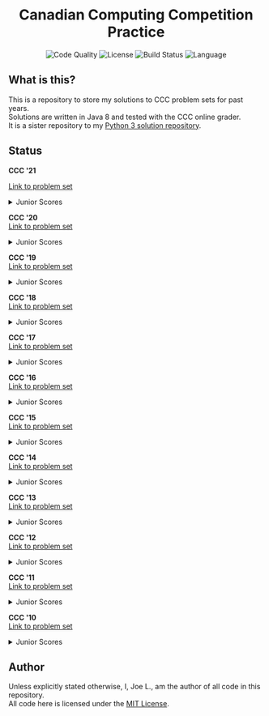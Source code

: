 <div align='center'>
	<h1 align='center'>Canadian Computing Competition Practice</h1>
	<img
	    src="https://img.shields.io/lgtm/grade/java/github/jo3-l/ccc-java?style=for-the-badge"
	    alt="Code Quality"
	/>
	<img
	    src="https://img.shields.io/github/license/jo3-l/ccc-java?style=for-the-badge"
	    alt="License"
	/>
	<img
	    src="https://img.shields.io/github/workflow/status/jo3-l/ccc-java/Continuous%20Integration.svg?style=for-the-badge"
	    alt="Build Status"
	/>
	<img
		src='https://img.shields.io/github/languages/top/jo3-l/ccc-java.svg?style=for-the-badge'
		alt='Language'
	/>
</div>

## What is this?

This is a repository to store my solutions to CCC problem sets for past years.<br>
Solutions are written in Java 8 and tested with the CCC online grader.<br>
It is a sister repository to my [Python 3 solution repository](https://github.com/jo3-l/ccc).

## Status

**CCC '21**<br>
<!-- TODO: Change this to the actual link when it comes out -->
[Link to problem set](https://www.youtube.com/watch?v=dQw4w9WgXcQ)

<details>
<summary>Junior Scores</summary>

| Question | Points    |
|----------|-----------| 
| J1       | 15/15     | 
| J2       | 15/15     | 
| J3       | 15/15     | 
| J4       | 15/15     | 
| J5       | 15/15     | 
| Total    | 75/75     | 
</details>

**CCC '20**<br>
[Link to problem set](https://cemc.math.uwaterloo.ca/contests/computing/2020/ccc/juniorEF.pdf)

<details>
<summary>Junior Scores</summary>

| Question | Points    |
|----------|-----------| 
| J1       | 15/15     | 
| J2       | 15/15     | 
| J3       | 15/15     | 
| J4       | 15/15     | 
| J5       | 15/15     | 
| Total    | 75/75     | 
</details>

**CCC '19**<br>
[Link to problem set](https://cemc.math.uwaterloo.ca/contests/computing/2019/stage%201/juniorEF.pdf)

<details>
<summary>Junior Scores</summary>

| Question | Points    |
|----------|-----------| 
| J1       | 15/15     | 
| J2       | 15/15     | 
| J3       | 15/15     | 
| J4       | 15/15     | 
| J5       | 15/15     | 
| Total    | 75/75     | 
</details>

**CCC '18**<br>
[Link to problem set](https://www.cemc.uwaterloo.ca/contests/computing/2018/stage%201/juniorEF.pdf)

<details>
<summary>Junior Scores</summary>

| Question | Points    |
|----------|-----------| 
| J1       | 15/15     | 
| J2       | 15/15     | 
| J3       | 15/15     | 
| J4       | 15/15     | 
| J5       | 15/15     | 
| Total    | 75/75     | 
</details>

**CCC '17**<br>
[Link to problem set](https://www.cemc.uwaterloo.ca/contests/computing/2017/stage%201/juniorEF.pdf)

<details>
<summary>Junior Scores</summary>

| Question | Points    |
|----------|-----------| 
| J1       | 15/15     | 
| J2       | 15/15     | 
| J3       | 15/15     | 
| J4       | 15/15     | 
| J5       | 0/15      | 
| Total    | 60/75     | 
</details>

**CCC '16**<br>
[Link to problem set](https://www.cemc.uwaterloo.ca/contests/computing/2016/stage%201/juniorEn.pdf)

<details>
<summary>Junior Scores</summary>

| Question | Points    |
|----------|-----------| 
| J1       | 15/15     | 
| J2       | 15/15     | 
| J3       | 15/15     | 
| J4       | 15/15     | 
| J5       | 75/15     | 
| Total    | 75/75     | 
</details>

**CCC '15**<br>
[Link to problem set](https://www.cemc.uwaterloo.ca/contests/computing/2015/stage%201/juniorEn.pdf)

<details>
<summary>Junior Scores</summary>

| Question | Points    |
|----------|-----------| 
| J1       | 15/15     | 
| J2       | 15/15     | 
| J3       | 15/15     | 
| J4       | 15/15     | 
| J5       | 13/15     | 
| Total    | 73/75     | 
</details>

**CCC '14**<br>
[Link to problem set](https://www.cemc.uwaterloo.ca/contests/computing/2014/stage%201/juniorEn.pdf)

<details>
<summary>Junior Scores</summary>

| Question | Points    |
|----------|-----------| 
| J1       | 15/15     | 
| J2       | 15/15     | 
| J3       | 15/15     | 
| J4       | 15/15     | 
| J5       | 15/15     | 
| Total    | 75/75     | 
</details>

**CCC '13**<br>
[Link to problem set](https://www.cemc.uwaterloo.ca/contests/computing/2013/stage1/juniorEn.pdf)

<details>
<summary>Junior Scores</summary>

| Question | Points    |
|----------|-----------| 
| J1       | 15/15     | 
| J2       | 15/15     | 
| J3       | 15/15     | 
| J4       | 15/15     | 
| J5       | 15/15     | 
| Total    | 75/75     | 
</details>

**CCC '12**<br>
[Link to problem set](https://www.cemc.uwaterloo.ca/contests/computing/2012/stage1/juniorEn.pdf)

<details>
<summary>Junior Scores</summary>

| Question | Points    |
|----------|-----------| 
| J1       | 15/15     | 
| J2       | 15/15     | 
| J3       | 15/15     | 
| J4       | 15/15     | 
| J5       | 15/15     | 
| Total    | 75/75     |
</details>

**CCC '11**<br>
[Link to problem set](https://www.cemc.uwaterloo.ca/contests/computing/2011/stage1/juniorEn.pdf)

<details>
<summary>Junior Scores</summary>

| Question | Points    |
|----------|-----------| 
| J1       | 15/15     | 
| J2       | 15/15     | 
| J3       | 15/15     | 
| J4       | 15/15     | 
| J5       | TODO      | 
| Total    | 60/75     |
</details>

**CCC '10**<br>
[Link to problem set](https://www.cemc.uwaterloo.ca/contests/computing/2010/stage1/juniorEn.pdf)

<details>
<summary>Junior Scores</summary>

| Question | Points    |
|----------|-----------| 
| J1       | 15/15     | 
| J2       | 15/15     | 
| J3       | 15/15     | 
| J4       | 15/15     | 
| J5       | 15/15     | 
| Total    | 75/75     |
</details>

## Author

Unless explicitly stated otherwise, I, Joe L., am the author of all code in this repository.<br>
All code here is licensed under the [MIT License](./LICENSE.md).